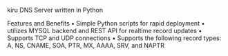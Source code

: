 kiru
DNS Server written in Python

Features and Benefits
	•	Simple Python scripts for rapid deployment
	•	utilizes MYSQL backend and REST API for realtime record updates
	•	Supports TCP and UDP connections
	•	Supports the following record types: A, NS, CNAME, SOA, PTR, MX, AAAA, SRV, and NAPTR
